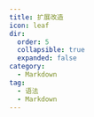 ```yaml
---
title: 扩展改造
icon: leaf
dir:
  order: 5
  collapsible: true
  expanded: false
category:
  - Markdown
tag:
  - 语法
  - Markdown
---
```


